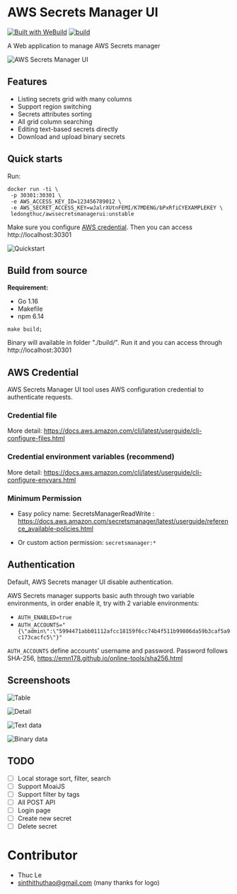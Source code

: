 # AWS Secrets Manager UI

[![Built with WeBuild](https://raw.githubusercontent.com/webuild-community/badge/master/svg/WeBuild.svg)](https://webuild.community) [![build](https://github.com/ledongthuc/awssecretsmanagerui/actions/workflows/build.yml/badge.svg?branch=main)](https://github.com/ledongthuc/awssecretsmanagerui/actions/workflows/build.yml)

A Web application to manage AWS Secrets manager

![AWS Secrets Manager UI](https://user-images.githubusercontent.com/1828895/113342648-07e31280-932f-11eb-9949-9a2ec0c08e40.png)

## Features
 - Listing secrets grid with many columns
 - Support region switching
 - Secrets attributes sorting
 - All grid column searching
 - Editing text-based secrets directly
 - Download and upload binary secrets

## Quick starts

Run:

```
docker run -ti \
 -p 30301:30301 \
 -e AWS_ACCESS_KEY_ID=123456789012 \
 -e AWS_SECRET_ACCESS_KEY=wJalrXUtnFEMI/K7MDENG/bPxRfiCYEXAMPLEKEY \
 ledongthuc/awssecretsmanagerui:unstable
```

Make sure you configure [AWS credential](https://docs.aws.amazon.com/sdk-for-java/v1/developer-guide/setup-credentials.html). Then you can access http://localhost:30301

![Quickstart](https://user-images.githubusercontent.com/1828895/113198932-cd15a780-9266-11eb-98e3-2a13487c3bd0.png)

## Build from source

**Requirement:**
 - Go 1.16
 - Makefile
 - npm 6.14

```
make build;
```

Binary will available in folder "./build/". Run it and you can access through http://localhost:30301

## AWS Credential

AWS Secrets Manager UI tool uses AWS configuration credential to authenticate requests. 

### Credential file

More detail: https://docs.aws.amazon.com/cli/latest/userguide/cli-configure-files.html

### Credential environment variables (recommend)

More detail: https://docs.aws.amazon.com/cli/latest/userguide/cli-configure-envvars.html

### Minimum Permission

 - Easy policy name: SecretsManagerReadWrite : https://docs.aws.amazon.com/secretsmanager/latest/userguide/reference_available-policies.html

 - Or custom action permission: `secretsmanager:*`


## Authentication

Default, AWS Secrets manager UI disable authentication. 

AWS Secrets manager supports basic auth through two variable environments, in order enable it, try with 2 variable environments:

 - `AUTH_ENABLED=true`
 - `AUTH_ACCOUNTS="{\"admin\":\"5994471abb01112afcc18159f6cc74b4f511b99806da59b3caf5a9c173cacfc5\"}"`

`AUTH_ACCOUNTS` define accounts' username and password. Password follows SHA-256, https://emn178.github.io/online-tools/sha256.html

## Screenshoots

![Table](https://user-images.githubusercontent.com/1828895/113339958-8ccc2d00-932b-11eb-9738-4c7fea424985.png)

![Detail](https://user-images.githubusercontent.com/1828895/113339995-9c4b7600-932b-11eb-80a3-b550ad6893b0.png)

![Text data](https://user-images.githubusercontent.com/1828895/113340032-abcabf00-932b-11eb-9b2b-568f7d443873.png)

![Binary data](https://user-images.githubusercontent.com/1828895/113340095-bc7b3500-932b-11eb-8976-b0c6efdcd02a.png)

## TODO
 - [ ] Local storage sort, filter, search
 - [ ] Support MoaiJS
 - [ ] Support filter by tags
 - [ ] All POST API
 - [ ] Login page
 - [ ] Create new secret
 - [ ] Delete secret

# Contributor

 - Thuc Le
 - sinthithuthao@gmail.com (many thanks for logo)

